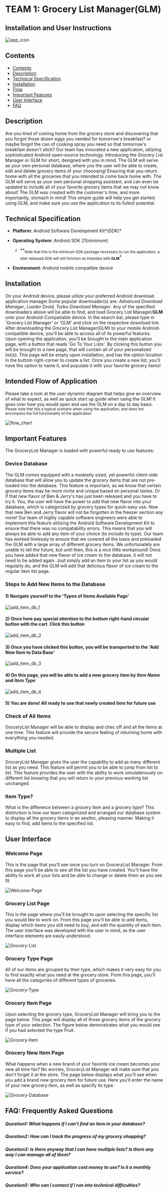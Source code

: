 # TEAM 1: Grocery List Manager(GLM)

## Installation and User Instructions

![app_icon](https://i.imgur.com/Q0oNrSI.png?1)

## Contents
* [Contents](#contents)
* [Description](#description)
* [Technical Specification](#technical-specification)
* [Installation](#installation)
* [Flow](#flow-chart)
* [Important Features](#important-features)
* [User Interface](#user-interface)
* [FAQ](#faq)

## Description

Are you tired of coming home from the grocery store and discovering that you forgot those dozen eggs you needed for tomorrow's breakfast? or maybe forgot the can of cooking spray you need so that tomorrow's breakfast doesn't stick? Our team has innovated a new application, utilziing sophisticated Android open-source technology. Introducing the Grocery List Manager or GLM for short, designed with you in mind. The GLM will serve as your own personal database, where you the user will be able to create, edit and delete grocery items of your chooosing! Ensuring that you return home with all the groceries that you intended to come back home with. The GLM will serve as your own personal shopping assistant, and can even be updated to include all of your favorite grocery items that we may not know about! The GLM was created with the customer's time, and more importantly, stomach in mind! This simple guide will help you get started using GLM, and make sure you use the application to its fullest potential. 

## Technical Specification

* **Platform**: Android Software Development Kit*(SDK)*

* **Operating System**: Android SDK 21(minimum)<br>
	* \*\*<sub>Note that this is the minimum SDK package necessary to run the application, a later released SDK will still function as intended with **GLM**</sub>*

* **Environment**: Android mobile compatible device 

## Installation

On your Android device, please utilize your preferred Android download application manager.Some popular downloader(s) are: *Advanced Download Manager*, *Loader Droid*, *Turbo Download Manager*. Any of the specified downloaders above will be able to find, and load Grocery List Manager/**GLM** onto your Android-Compatiable device. In the search bar, please type in 'Grocery List Manager' or 'GLM' and click on the respective download link. After downloading the Grocery List Manager(GLM) to your mobile Android-compatible device, you'll be able to access all of its powerful features. Upon opening the application, you'll be brought to the main application page, with a button that reads 'Go To Your Lists'. By clicking this button you will be brought to a new page, that will contain all of your personalized list(s). This page will be empty upon installation, and has the option location in the buttom right-corner to create a list. Once you create a new list, you'll have the option to name it, and populate it with your favorite grocery items! 

## Intended Flow of Application 

Please take a look at the user dynamic diagram that helps give an overview of what to expect, as well as quick start up guide when using the GLM! It goes over how you would open and use the GLM on a day to day basis. <br>
<sub> Please note that this a typical scenario when using the application, and does not encompass the full functionality of the application </sub>

![flow_chart](https://i.imgur.com/1bYzpLI.png)

## Important Features

The GroceryList Manager is loaded with powerful ready to use features: 

### Device Database 

The GLM comes equipped with a modestly sized, yet powerful client-side database that will allow you to update the grocery items that are not pre-loaded into the database. This feature is important, as we know that certain grocery items may be more niche and unique based on personal tastes. Or if that new flavor of Ben & Jerry's has just been released and you have to try it. You, the user will have the power to add that new flavor into your database, which is categorized by grocery types for quick-easy use. Now that new Ben and Jerry flavor will not be forgotten in the freezer section any more! Our team of highly capable software engineers were able to implement this feature utilizing the Android Software Development Kit to ensure that there was no compatability errors. This means that you will always be able to add any item of your choice (to include its type). Our team has worked tirelessly to ensure that we covered all the basis and preloaded the GLM with a large array of different grocery items. We unfortunately are unable to tell the future, but until then, this is a nice little workaround! Once you have added that new flavor of ice cream to the database, it will not need to be added again. Just simply add an item to your list as you would regularly do, and the GLM will add that delicious flavor of ice cream to the regular item list page. <br>

### Steps to Add New Items to the Database<br>
#### **1)** Navigate yourself to the 'Types of Items Available Page'<br>
![add_item_db_1](https://i.imgur.com/JajhfxK.png)<br>
#### **2)** Once here pay special attention to the bottom right-hand circular button with the cart. Click this button<br>
![add_item_db_2](https://i.imgur.com/Mmb4bbK.png)<br>
#### **3)** Once you have clicked this button, you will be transported to the 'Add New Item to Data Base'<br>
![add_item_db_3](https://i.imgur.com/sXwqJez.png)<br>
#### **4)** On this page, you will be able to add a new grocery item by *Item Name* and *Item Type* <br>
![add_item_db_4](https://i.imgur.com/KlYZrXk.png)<br>
#### **5)** You are done! All ready to use that newly created item for future use

### Check of All Items

GroceryList Manager will be able to display and chec off and all the items at one time. This feature will provide the secure feeling of returning home with everything you needed. 

### Multiple List

GroceryList Manager gives the user the capability to add as many different list as you need. This feature will permit you to be able to jump from list to list. This feature provides the user with the ability to work simulatenously on different list knowing that you will return to your previous working list unchanged. 

### Item Type?

What is the difference between a grocery item and a grocery type? This distinction is how our team categorized and arranged our database system to display all the grocery items in an aesthic, pleasing manner. Making it easy to find, add items to the specified list. 


## User Interface 

### Welcome Page
This is the page that you'll see once you turn on GroceryList Manager. From this page you'll be able to see all the list you have created. You'll have the ability to work all your lists and be able to change or delete them as you see fit. 

![Welcome-Page](https://i.imgur.com/UkNneXu.png)

### Grocery List Page
This is the page where you'll be brought to upon selecting the specific list you would like to work on. From this page you'll be able to add items, display which items you still need to buy, and edit the quantity of each item. The user interface was developed with the user in mind, as the user interface elements are easily understood. 

![Grocery-List](https://i.imgur.com/h5KsEiw.png)

### Grocery Type Page
All of our items are grouped by their type, which makes it very easy for you to find exactly what you need at the grocery store. From this page, you'll have all the categories of different types of groceries. 

![Grocery-Type](https://i.imgur.com/eQ4PFgD.png)

### Grocery Item Page 
Upon selecting the grocery type, GroceryList Manager will bring you to the page below. This page will display all of those grocery items of the grocery type of your selection. The figure below demonstrates what you would see if you had selected the type Fruit. 

![Grocery-Item](https://i.imgur.com/Na2Okdf.png)

### Grocery New Item Page
What happens when a new brand of your favorite ice cream becomes your new all time fav? No worries, GroceryList Manager will make sure that you don't forget it at the store. The page below displays what you'll see when you add a brand new grocery item for future use. Here you'll enter the name of your new grocery item, as well as specify its type. 

![Grocery-Database](https://i.imgur.com/DNinacg.png)

## FAQ: Frequently Asked Questions 

##### Question1: What happens if I can't find an item in your database?
##### Question2: How can I track the progress of my grocery shopping? 
##### Question3: Is there anyway that I can have multiple lists? Is there any way I can manage all of them? 
##### Question4: Does your application cost money to use? Is it a monthly service?
##### Question5: Who can I contact if I run into technical difficulties? 

